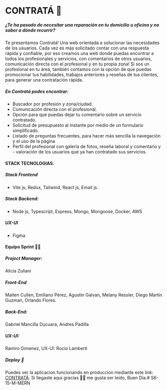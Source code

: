 
  # CONTRATÁ 🚀

 ##### ¿Te ha pasado de necesitar una reparación en tu domicilio u oficina y no saber a dónde recurrir? 

Te presentamos Contratá! Una  web orientada a solucionar las necesidades de los usuarios. Cada vez es más solicitado contar con una respuesta rápida y confiable, por eso creamos una web donde puedas encontrar a todos los profesionales y servicios, con comentarios de otros usuarios, comunicación directa con el profesional y en tu propia zona!
Si sos un profesional en tu área, también contamos con la opción de que puedas promocionar tus habilidades, trabajos anteriores y reseñas de tus clientes, para generar una contratación rápida. 

##### En Contratá podes encontrar:

- Buscador por profesión y zona/ciudad.
- Comunicación directa con el profesional.
- Opción para que puedas dejar tu comentario sobre un servicio contratado.
- Solicitud de presupuesto al instante por medio de un formulario simplificado.
- Listado de preguntas frecuentes, para hacer más sencilla la navegación y el uso de la página
- Perfil del profesional con galería de fotos, reseña laboral y comentario y - valoración de los usuarios que ya han contratado sus servicios. 

#### STACK TECNOLOGIAS.

##### Stack Frontend
- Vite js, Redux, Tailwind, React js, Email js.

##### Stack Backend: 
- Node js, Typescript, Express, Mongo, Mongoose, Docker, AWS

##### UX-UI 

- Figma

#### Equipo Sprint 👩‍💻

##### Project Manager: 
Alicia Zuliani 

##### Front-End

Maiten Cullen, Emiliano Pérez, Agustin Galvan, Melany Ressler, Diego Martin Guzman, Orlando Flores.

##### Back-End: 

Gabriel Mancilla Ducuara, Andres Padilla

##### UX-UI: 

Ramiro Gimenez, UX-UI: Rocio Lamberti  

##### Deploy 🚀
Puedes ver la aplicacion funcionando en produccion mediante este link: [CONTRATÁ](https://contrata.vercel.app/ "CONTRATÁ").
Si llegaste aqui gracias 🙏🏼 me gusta ser leido, Buen Dia.# S6-15-M-MERN
